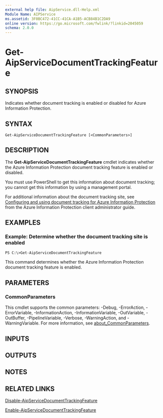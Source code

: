 ```yaml
---
external help file: AipService.dll-Help.xml
Module Name: AIPService
ms.assetid: 3F0BC472-41CC-41CA-A1B5-ACB84B1C2DA9
online version: https://go.microsoft.com/fwlink/?linkid=2045059
schema: 2.0.0
---
```


# Get-AipServiceDocumentTrackingFeature

## SYNOPSIS
Indicates whether document tracking is enabled or disabled for Azure Information Protection.

## SYNTAX

```
Get-AipServiceDocumentTrackingFeature [<CommonParameters>]
```

## DESCRIPTION
The **Get-AipServiceDocumentTrackingFeature** cmdlet indicates whether the Azure Information Protection document tracking feature is enabled or disabled.

You must use PowerShell to get this information about document tracking; you cannot get this information by using a management portal.

For additional information about the document tracking site, see [Configuring and using document tracking for Azure Information Protection](/information-protection/rms-client/client-admin-guide-document-tracking) from the Azure Information Protection client administrator guide.

## EXAMPLES

### Example: Determine whether the document tracking site is enabled
```
PS C:\>Get-AipServiceDocumentTrackingFeature
```

This command determines whether the Azure Information Protection document tracking feature is enabled.

## PARAMETERS

### CommonParameters
This cmdlet supports the common parameters: -Debug, -ErrorAction, -ErrorVariable, -InformationAction, -InformationVariable, -OutVariable, -OutBuffer, -PipelineVariable, -Verbose, -WarningAction, and -WarningVariable. For more information, see [about_CommonParameters](/powershell/module/microsoft.powershell.core/about/about_commonparameters).

## INPUTS

## OUTPUTS

## NOTES

## RELATED LINKS

[Disable-AipServiceDocumentTrackingFeature](./Disable-AipServiceDocumentTrackingFeature.md)

[Enable-AipServiceDocumentTrackingFeature](./Enable-AipServiceDocumentTrackingFeature.md)